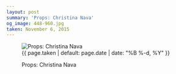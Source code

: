 ```yaml
---
layout: post
summary: 'Props: Christina Nava'
og_image: 448-960.jpg
taken: November 6, 2015
---
```


<figure class="post" data-src="{{ site.assets_url }}/{{ page.og_image }}">
<img alt="Props: Christina Nava" sizes="(min-width: 700px) 50vw, calc(100vw - 2rem)" src="{{ site.assets_url }}/448-480.jpg" srcset="{{ site.assets_url }}/448-960.jpg 960w, {{ site.assets_url }}/448-720.jpg 720w, {{ site.assets_url }}/448-480.jpg 480w, {{ site.assets_url }}/448-240.jpg 240w"/>
<figcaption>
<time>{{ page.taken | default: page.date | date: "%B %-d, %Y" }}</time>
<p>Props: Christina Nava</p>
</figcaption>
</figure>
